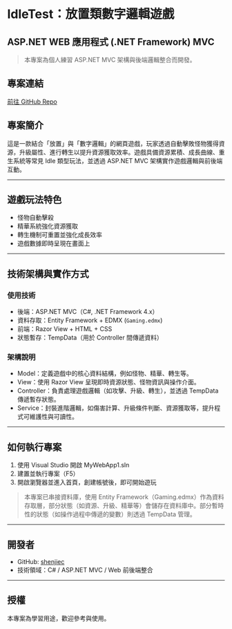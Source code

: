 # IdleTest：放置類數字邏輯遊戲

## ASP.NET WEB 應用程式 (.NET Framework) MVC

> 本專案為個人練習 ASP.NET MVC 架構與後端邏輯整合而開發。

## 專案連結
[前往 GitHub Repo](https://github.com/shenjiec/IdleTest)

## 專案簡介
這是一款結合「放置」與「數字邏輯」的網頁遊戲，玩家透過自動擊敗怪物獲得資源，升級屬性、進行轉生以提升資源獲取效率。遊戲具備資源累積、成長曲線、重生系統等常見 Idle 類型玩法，並透過 ASP.NET MVC 架構實作遊戲邏輯與前後端互動。

---

## 遊戲玩法特色

- 怪物自動擊殺
- 精華系統強化資源獲取
- 轉生機制可重置並強化成長效率
- 遊戲數據即時呈現在畫面上

---

## 技術架構與實作方式

### 使用技術

- 後端：ASP.NET MVC（C#, .NET Framework 4.x）
- 資料存取：Entity Framework + EDMX (`Gaming.edmx`)
- 前端：Razor View + HTML + CSS
- 狀態暫存：TempData（用於 Controller 間傳遞資料）

### 架構說明

- Model：定義遊戲中的核心資料結構，例如怪物、精華、轉生等。
- View：使用 Razor View 呈現即時資源狀態、怪物資訊與操作介面。
- Controller：負責處理遊戲邏輯（如攻擊、升級、轉生），並透過 TempData 傳遞暫存狀態。
- Service：封裝進階邏輯，如傷害計算、升級條件判斷、資源獲取等，提升程式可維護性與可讀性。

---

## 如何執行專案

1. 使用 Visual Studio 開啟 MyWebApp1.sln
2. 建置並執行專案（F5）
3. 開啟瀏覽器並進入首頁，創建帳號後，即可開始遊玩

> 本專案已串接資料庫，使用 Entity Framework（Gaming.edmx）作為資料存取層，部分狀態（如資源、升級、精華等）會儲存在資料庫中。部分暫時性的狀態（如操作過程中傳遞的變數）則透過 TempData 管理。

---

## 開發者

- GitHub: [shenjiec](https://github.com/shenjiec)
- 技術領域：C# / ASP.NET MVC / Web 前後端整合

---

## 授權
本專案為學習用途，歡迎參考與使用。
